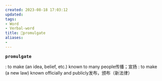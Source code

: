 ```yaml
---
created: 2023-08-18 17:03:12
updated: 
tags: 
- Word
- Verbal-word
title: 🚩promulgate
aliases:
- 
---
```


<pre><strong>promulgate</strong></pre>
: to make (an idea, belief, etc.) known to many people传播；宣扬
: to make (a new law) known officially and publicly发布，颁布（新法律）
